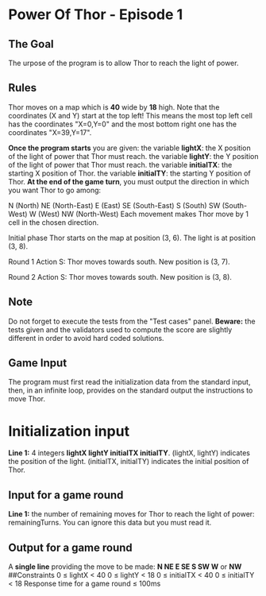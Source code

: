 # Power Of Thor - Episode 1
## 	The Goal
The urpose of the program is to allow Thor to reach the light of power.
## 	Rules
Thor moves on a map which is **40** wide by **18** high. Note that the coordinates (X and Y) start at the top left! This means the most top left cell has the coordinates "X=0,Y=0" and the most bottom right one has the coordinates "X=39,Y=17".

**Once the program starts** you are given:
the variable **lightX**: the X position of the light of power that Thor must reach.
the variable **lightY**: the Y position of the light of power that Thor must reach.
the variable **initialTX**: the starting X position of Thor.
the variable **initialTY**: the starting Y position of Thor.
**At the end of the game turn**, you must output the direction in which you want Thor to go among:
	
N (North)
NE (North-East)
E (East)
SE (South-East)
S (South)
SW (South-West)
W (West)
NW (North-West)
Each movement makes Thor move by 1 cell in the chosen direction.
 
Initial phase
Thor starts on the map at position (3, 6). The light is at position (3, 8).

Round 1
Action S: Thor moves towards south.
New position is (3, 7).

Round 2
Action S: Thor moves towards south.
New position is (3, 8).

## Note
Do not forget to execute the tests from the "Test cases" panel.
**Beware:** the tests given and the validators used to compute the score are slightly different in order to avoid hard coded solutions.
##	Game Input
The program must first read the initialization data from the standard input, then, in an infinite loop, provides on the standard output the instructions to move Thor.
# Initialization input
**Line 1:** 4 integers **lightX lightY initialTX initialTY**. (lightX, lightY) indicates the position of the light. (initialTX, initialTY) indicates the initial position of Thor.
## Input for a game round
**Line 1:** the number of remaining moves for Thor to reach the light of power: remainingTurns. You can ignore this data but you must read it.
## Output for a game round
A **single line** providing the move to be made: **N NE E SE S SW W** or **NW**
##Constraints
0 ≤ lightX < 40
0 ≤ lightY < 18
0 ≤ initialTX < 40
0 ≤ initialTY < 18
Response time for a game round ≤ 100ms

